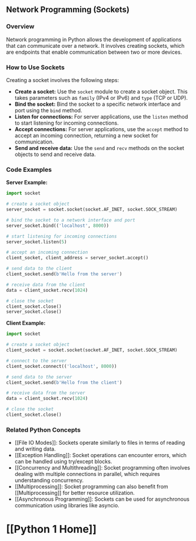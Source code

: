 ## Network Programming (Sockets)

### Overview
Network programming in Python allows the development of applications that can communicate over a network. It involves creating sockets, which are endpoints that enable communication between two or more devices.

### How to Use Sockets
Creating a socket involves the following steps:

- **Create a socket:** Use the `socket` module to create a socket object. This takes parameters such as `family` (IPv4 or IPv6) and `type` (TCP or UDP).
- **Bind the socket:** Bind the socket to a specific network interface and port using the `bind` method.
- **Listen for connections:** For server applications, use the `listen` method to start listening for incoming connections.
- **Accept connections:** For server applications, use the `accept` method to accept an incoming connection, returning a new socket for communication.
- **Send and receive data:** Use the `send` and `recv` methods on the socket objects to send and receive data.

### Code Examples
**Server Example:**
```python
import socket

# create a socket object
server_socket = socket.socket(socket.AF_INET, socket.SOCK_STREAM)

# bind the socket to a network interface and port
server_socket.bind(('localhost', 8000))

# start listening for incoming connections
server_socket.listen(5)

# accept an incoming connection
client_socket, client_address = server_socket.accept()

# send data to the client
client_socket.send(b'Hello from the server')

# receive data from the client
data = client_socket.recv(1024)

# close the socket
client_socket.close()
server_socket.close()
```

**Client Example:**
```python
import socket

# create a socket object
client_socket = socket.socket(socket.AF_INET, socket.SOCK_STREAM)

# connect to the server
client_socket.connect(('localhost', 8000))

# send data to the server
client_socket.send(b'Hello from the client')

# receive data from the server
data = client_socket.recv(1024)

# close the socket
client_socket.close()
```

### Related Python Concepts

- [[File IO Modes]]: Sockets operate similarly to files in terms of reading and writing data.
- [[Exception Handling]]: Socket operations can encounter errors, which can be handled using try/except blocks.
- [[Concurrency and Multithreading]]: Socket programming often involves dealing with multiple connections in parallel, which requires understanding concurrency.
- [[Multiprocessing]]: Socket programming can also benefit from [[Multiprocessing]] for better resource utilization.
- [[Asynchronous Programming]]: Sockets can be used for asynchronous communication using libraries like asyncio.
# [[Python 1 Home]]